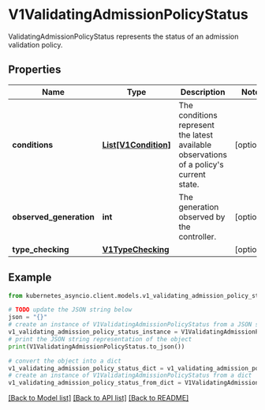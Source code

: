 # V1ValidatingAdmissionPolicyStatus

ValidatingAdmissionPolicyStatus represents the status of an admission validation policy.

## Properties

Name | Type | Description | Notes
------------ | ------------- | ------------- | -------------
**conditions** | [**List[V1Condition]**](V1Condition.md) | The conditions represent the latest available observations of a policy&#39;s current state. | [optional] 
**observed_generation** | **int** | The generation observed by the controller. | [optional] 
**type_checking** | [**V1TypeChecking**](V1TypeChecking.md) |  | [optional] 

## Example

```python
from kubernetes_asyncio.client.models.v1_validating_admission_policy_status import V1ValidatingAdmissionPolicyStatus

# TODO update the JSON string below
json = "{}"
# create an instance of V1ValidatingAdmissionPolicyStatus from a JSON string
v1_validating_admission_policy_status_instance = V1ValidatingAdmissionPolicyStatus.from_json(json)
# print the JSON string representation of the object
print(V1ValidatingAdmissionPolicyStatus.to_json())

# convert the object into a dict
v1_validating_admission_policy_status_dict = v1_validating_admission_policy_status_instance.to_dict()
# create an instance of V1ValidatingAdmissionPolicyStatus from a dict
v1_validating_admission_policy_status_from_dict = V1ValidatingAdmissionPolicyStatus.from_dict(v1_validating_admission_policy_status_dict)
```
[[Back to Model list]](../README.md#documentation-for-models) [[Back to API list]](../README.md#documentation-for-api-endpoints) [[Back to README]](../README.md)


